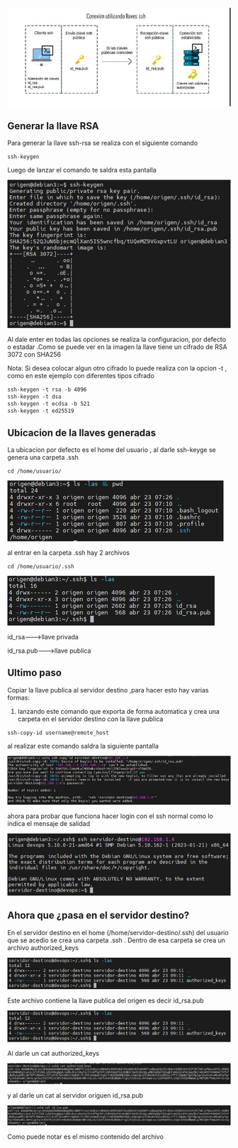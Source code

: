 
![Diagrama](https://github.com/Andherson333333/Linux/blob/main/configuracion-llaves-ssh/imagenes/imagen5.1.JPG)

## Generar la llave RSA
Para generar la llave ssh-rsa se realiza con el siguiente comando
```
ssh-keygen
```
Luego de lanzar el comando te saldra esta pantalla

![Diagrama](https://github.com/Andherson333333/Linux/blob/main/configuracion-llaves-ssh/imagenes/imagen-1.1.JPG)

Al dale enter en todas las opciones se realiza la configuracion, por defecto o estadar .Como se puede ver en la imagen la llave tiene un cifrado de RSA 3072 con SHA256

Nota:
Si desea colocar algun otro cifrado lo puede realiza con la opcion -t , como en este ejemplo con diferentes tipos cifrado

```
ssh-keygen -t rsa -b 4096
ssh-keygen -t dsa 
ssh-keygen -t ecdsa -b 521
ssh-keygen -t ed25519
```


## Ubicacion de la llaves generadas
La ubicacion por defecto es el home del usuario , al darle ssh-keyge se genera una carpeta .ssh 

```
cd /home/usuario/
```
![Diagrama](https://github.com/Andherson333333/Linux/blob/main/configuracion-llaves-ssh/imagenes/imagen-2.JPG)

al entrar en la carpeta .ssh hay 2 archivos
```
cd /home/usuario/.ssh
```
![Diagrama](https://github.com/Andherson333333/Linux/blob/main/configuracion-llaves-ssh/imagenes/imagen2.2.JPG)

id_rsa--->llave privada

id_rsa.pub--->llave publica


## Ultimo paso 
Copiar la llave publica al servidor destino ,para hacer esto hay varias formas:

1) lanzando este comando que exporta de forma automatica y crea una carpeta en el servidor destino con la llave publica
```
ssh-copy-id username@remote_host
```
al realizar este comando saldra la siguiente pantalla

![Diagrama](https://github.com/Andherson333333/Linux/blob/main/configuracion-llaves-ssh/imagenes/imagen3.JPG)

ahora para probar que funciona hacer login con el ssh normal como lo indica el mensaje de salidad

![Diagrama](https://github.com/Andherson333333/Linux/blob/main/configuracion-llaves-ssh/imagenes/imagen3.3.JPG)

## Ahora que ¿pasa en el servidor destino?

En el servidor destino en el home (/home/servidor-destino/.ssh) del usuario que se acedio se crea una carpeta .ssh .
Dentro de esa carpeta se crea un archivo authorized_keys

![Diagrama](https://github.com/Andherson333333/Linux/blob/main/configuracion-llaves-ssh/imagenes/imagen4.1.JPG)

Este archivo contiene la llave publica del origen es decir id_rsa.pub

![Diagrama](https://github.com/Andherson333333/Linux/blob/main/configuracion-llaves-ssh/imagenes/imagen4.1.JPG)

Al darle un cat authorized_keys

![Diagrama](https://github.com/Andherson333333/Linux/blob/main/configuracion-llaves-ssh/imagenes/imagen4.2.JPG)


y al darle un cat al servidor origuen id_rsa.pub

![Diagrama](https://github.com/Andherson333333/Linux/blob/main/configuracion-llaves-ssh/imagenes/imagen4.5.JPG)

Como puede notar es el mismo contenido del archivo



